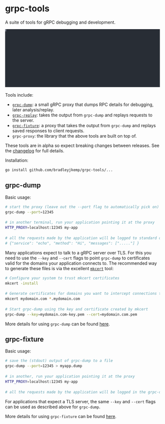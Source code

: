 # grpc-tools

A suite of tools for gRPC debugging and development.

![demo](demo.svg "Simple grpc-dump demo")

Tools include:
* [`grpc-dump`](#grpc-dump): a small gRPC proxy that dumps RPC details for debugging, later analysis/replay.
* [`grpc-replay`](grpc-replay): takes the output from `grpc-dump` and replays requests to the server.
* [`grpc-fixture`](#grpc-fixture): a proxy that takes the output from `grpc-dump` and replays saved responses to client requests.
* `grpc-proxy`: the library that the above tools are built on top of.

These tools are in alpha so expect breaking changes between releases. See the [changelog](CHANGELOG.md) for full details.

Installation:
```bash
go install github.com/bradleyjkemp/grpc-tools/...
```

## grpc-dump

Basic usage:
```bash
# start the proxy (leave out the --port flag to automatically pick on)
grpc-dump --port=12345

# in another terminal, run your application pointing it at the proxy
HTTP_PROXY=localhost:12345 my-app

# all the requests made by the application will be logged to standard output in the grpc-dump window e.g.
# {"service": "echo", "method": "Hi", "messages": ["....."] }
```

Many applications expect to talk to a gRPC server over TLS. For this you need to use the `--key` and `--cert` flags to point `grpc-dump` to certificates valid for the domains your application connects to. The recommended way to generate these files is via the excellent [`mkcert`](https://github.com/FiloSottile/mkcert) tool:
```bash
# Configure your system to trust mkcert certificates
mkcert -install

# Generate certificates for domains you want to intercept connections to
mkcert mydomain.com *.mydomain.com

# Start grpc-dump using the key and certificate created by mkcert
grpc-dump --key=mydomain.com-key.pem --cert=mydomain.com.pem
```

More details for using `grpc-dump` can be found [here](grpc-dump/README.md).

## grpc-fixture

Basic usage:
```bash
# save the (stdout) output of grpc-dump to a file
grpc-dump --port=12345 > myapp.dump

# in another, run your application pointing it at the proxy
HTTP_PROXY=localhost:12345 my-app

# all the requests made by the application will be logged in the grpc-dump window
```

For applications that expect a TLS server, the same `--key` and `--cert` flags can be used as described above for `grpc-dump`.

More details for using `grpc-fixture` can be found [here](grpc-fixture/README.md).

